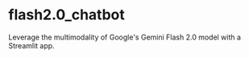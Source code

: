 # flash2.0_chatbot
Leverage the multimodality of Google's Gemini Flash 2.0 model with a Streamlit app.
